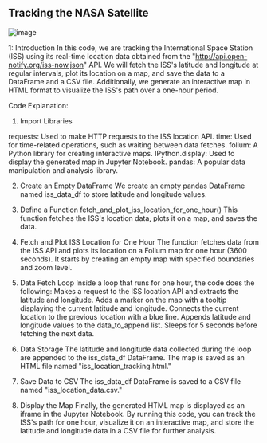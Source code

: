 ## Tracking the NASA Satellite
![image](https://github.com/Akhilmothe/603_Assignment_04/assets/114513479/8815187c-8cf4-42d5-a102-70479509c642)

1: Introduction
In this code, we are tracking the International Space Station (ISS) using its real-time location data obtained from the "http://api.open-notify.org/iss-now.json" API. We will fetch the ISS's latitude and longitude at regular intervals, plot its location on a map, and save the data to a DataFrame and a CSV file. Additionally, we generate an interactive map in HTML format to visualize the ISS's path over a one-hour period.

Code Explanation:

1. Import Libraries

requests: Used to make HTTP requests to the ISS location API.
time: Used for time-related operations, such as waiting between data fetches.
folium: A Python library for creating interactive maps.
IPython.display: Used to display the generated map in Jupyter Notebook.
pandas: A popular data manipulation and analysis library.

2. Create an Empty DataFrame
We create an empty pandas DataFrame named iss_data_df to store latitude and longitude values.

3. Define a Function fetch_and_plot_iss_location_for_one_hour()
This function fetches the ISS's location data, plots it on a map, and saves the data.

5. Fetch and Plot ISS Location for One Hour
The function fetches data from the ISS API and plots its location on a Folium map for one hour (3600 seconds).
It starts by creating an empty map with specified boundaries and zoom level.

6. Data Fetch Loop
Inside a loop that runs for one hour, the code does the following:
Makes a request to the ISS location API and extracts the latitude and longitude.
Adds a marker on the map with a tooltip displaying the current latitude and longitude.
Connects the current location to the previous location with a blue line.
Appends latitude and longitude values to the data_to_append list.
Sleeps for 5 seconds before fetching the next data.

7. Data Storage
The latitude and longitude data collected during the loop are appended to the iss_data_df DataFrame.
The map is saved as an HTML file named "iss_location_tracking.html."

8. Save Data to CSV
The iss_data_df DataFrame is saved to a CSV file named "iss_location_data.csv."

9. Display the Map
Finally, the generated HTML map is displayed as an iframe in the Jupyter Notebook.
By running this code, you can track the ISS's path for one hour, visualize it on an interactive map, and store the latitude and longitude data in a CSV file for further analysis.





